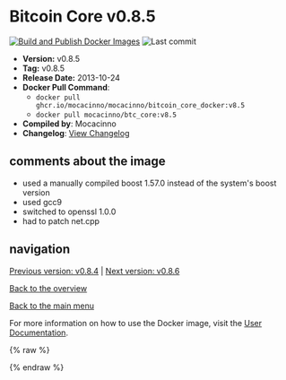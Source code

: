# Bitcoin Core v0.8.5

[![Build and Publish Docker Images](https://github.com/mocacinno/bitcoin_core_docker/actions/workflows/build-and-publish.yml/badge.svg?branch=v8.5)](https://github.com/mocacinno/bitcoin_core_docker/actions/workflows/build-and-publish.yml)
![Last commit](https://badgen.net/github/last-commit/mocacinno/bitcoin_core_docker/v8.5)

- **Version:** v0.8.5
- **Tag:** v0.8.5
- **Release Date:** 2013-10-24
- **Docker Pull Command**:
  - `docker pull ghcr.io/mocacinno/mocacinno/bitcoin_core_docker:v8.5`
  - `docker pull mocacinno/btc_core:v8.5`
- **Compiled by**: Mocacinno
- **Changelog**: [View Changelog](https://github.com/bitcoin/bitcoin/blob/v0.8.5/doc/release-notes.md)

## comments about the image

- used a manually compiled boost 1.57.0 instead of the system's boost version
- used gcc9
- switched to openssl 1.0.0
- had to patch net.cpp

## navigation

[Previous version: v0.8.4](./v8.4.md) | [Next version: v0.8.6](./v8.6.md)

[Back to the overview](./Readme.md)

[Back to the main menu](../Readme.md)

For more information on how to use the Docker image, visit the [User Documentation](../userdocs/Readme.md).

<!-- Google tag (gtag.js) -->
{% raw %}
<script async src="https://www.googletagmanager.com/gtag/js?id=G-BPC6NC6FF9"></script>
<script>
  window.dataLayer = window.dataLayer || [];
  function gtag(){dataLayer.push(arguments);}
  gtag('js', new Date());
  gtag('config', 'G-BPC6NC6FF9');
</script>
{% endraw %}

